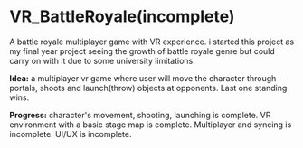 # VR_BattleRoyale(incomplete)

A battle royale multiplayer game with VR experience.
i started this project as my final year project seeing the growth of battle royale genre but could carry on with it due to some university limitations.

**Idea:**
a multiplayer vr game where user will move the character through portals, shoots and launch(throw) objects at opponents.
Last one standing wins.

**Progress:**
character's movement, shooting, launching is complete.
VR environment with a basic stage map is complete.
Multiplayer and syncing is incomplete.
UI/UX is incomplete.
